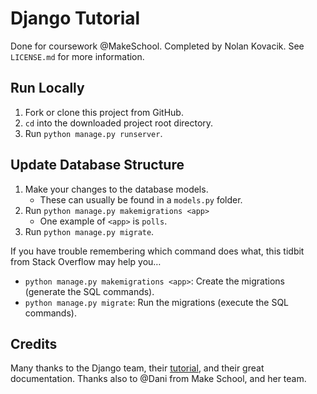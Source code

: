 # Django Tutorial
Done for coursework @MakeSchool.
Completed by Nolan Kovacik.
See `LICENSE.md` for more information.

## Run Locally
1. Fork or clone this project from GitHub.
1. `cd` into the downloaded project root directory.
1. Run `python manage.py runserver`.

## Update Database Structure
1. Make your changes to the database models.
	- These can usually be found in a `models.py` folder.
1. Run `python manage.py makemigrations <app>`
	- One example of `<app>` is `polls`.
1. Run `python manage.py migrate`.

If you have trouble remembering which command does what, this tidbit from Stack Overflow may help you&hellip;
- `python manage.py makemigrations <app>`: Create the migrations (generate the SQL commands).
- `python manage.py migrate`: Run the migrations (execute the SQL commands).



## Credits
Many thanks to the Django team, their [tutorial], and their great documentation.
Thanks also to @Dani from Make School, and her team.


[tutorial]: https://docs.djangoproject.com/en/3.0/intro/tutorial01/
